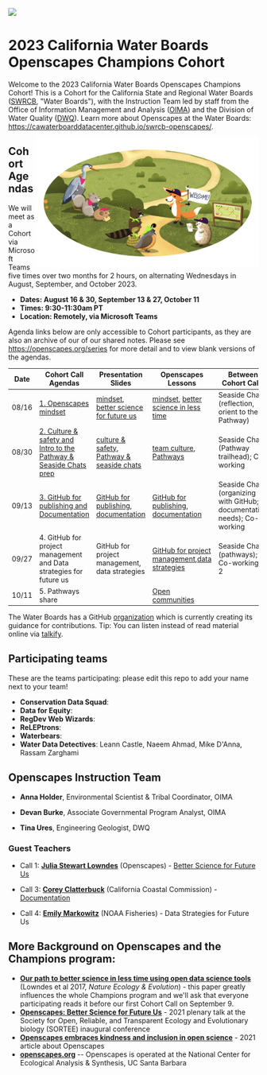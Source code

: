 <a align="left" href="https://github.com/openscapes/2023-swrcb/"><img src="https://github.githubassets.com/images/modules/logos_page/GitHub-Mark.png" width="35px"/></a>

# 2023 California Water Boards Openscapes Champions Cohort

Welcome to the 2023 California Water Boards Openscapes Champions Cohort! This is a Cohort for the California State and Regional Water Boards ([SWRCB](https://www.waterboards.ca.gov/), "Water Boards"), with the Instruction Team led by staff from the Office of Information Management and Analysis ([OIMA](https://www.waterboards.ca.gov/resources/oima/)) and the Division of Water Quality ([DWQ](https://www.waterboards.ca.gov/water_issues/programs/water_quality/)). Learn more about Openscapes at the Water Boards: <https://cawaterboarddatacenter.github.io/swrcb-openscapes/>.

<img src="horst-champions-trailhead.png" align="right" width="450"/>

## Cohort Agendas

We will meet as a Cohort via Microsoft Teams five times over two months for 2 hours, on alternating Wednesdays in August, September, and October 2023.

-   **Dates: August 16 & 30, September 13 & 27, October 11**
-   **Times: 9:30-11:30am PT**
-   **Location: Remotely, via Microsoft Teams**

Agenda links below are only accessible to Cohort participants, as they are also an archive of our of our shared notes. Please see <https://openscapes.org/series> for more detail and to view blank versions of the agendas.

| Date  | Cohort Call Agendas                                                                                                                                                                                                                                                                                                                                        | Presentation Slides                                                                                                                                                                                                                                       | Openscapes Lessons                                                                                                                                                                                   | Between Cohort Calls                                                   |
|--------------|--------------|--------------|--------------|-----------------|
| 08/16 | [1. Openscapes mindset](https://cawaterboards-my.sharepoint.com/:w:/r/personal/anna_holder_waterboards_ca_gov/Documents/Documents/01_OIMA/Openscapes/2023%20SWRCB/Meeting%20Materials%20%5B2023-swrcb%5D/Week%201_CallAgenda%20%5B2023-SWRCB%5D.docx?d=wa82746ba0f3140c8846b2d70ae031c1c&csf=1&web=1&e=27JZ8V)                                             | [mindset](https://docs.google.com/presentation/d/1waFqohlAOZD7CjhZqtQtXsZYQIufn0ElwrnpEEdfyEY/edit?usp=sharing), [better science for future us](https://docs.google.com/presentation/d/1R8BUegaYBw9vak0rq5GKvjwJiE6efAFWYbmYbdVfC_Y/edit?usp=sharing)     | [mindset](https://openscapes.github.io/series/core-lessons/mindset.html), [better science in less time](https://openscapes.github.io/series/core-lessons/better-science.html)                        | Seaside Chat (reflection, orient to the Pathway)                       |
| 08/30 | [2. Culture & safety and Intro to the Pathway & Seaside Chats prep](https://cawaterboards-my.sharepoint.com/:w:/r/personal/anna_holder_waterboards_ca_gov/Documents/Documents/01_OIMA/Openscapes/2023%20SWRCB/Meeting%20Materials%20%5B2023-swrcb%5D/Week%202_CallAgenda%20%5B2023-SWRCB%5D.docx?d=w1868f4f066c64aa1802ce4e67ebd5e1b&csf=1&web=1&e=qTeWT5) | [culture & safety](https://docs.google.com/presentation/d/1UueOfccgcJWsNmm1Dsc5MEc2H2Lu3hwnyWYlYdLiazQ/edit?usp=sharing), [Pathway & seaside chats](https://docs.google.com/presentation/d/1qqB-zMDAKPZedjl6Pywa6xMTXz11K6A3pqw_zKvvNwg/edit?usp=sharing) | [team culture](https://openscapes.github.io/series/core-lessons/team-culture.html), [Pathways](https://openscapes.github.io/series/core-lessons/pathways.html)                                       | Seaside Chat (Pathway trailhead); Co-working                           |
| 09/13 | [3. GitHub for publishing and Documentation](https://cawaterboards-my.sharepoint.com/:w:/r/personal/anna_holder_waterboards_ca_gov/Documents/Documents/01_OIMA/Openscapes/2023%20SWRCB/Meeting%20Materials%20%5B2023-swrcb%5D/Week%203_CallAgenda%20%5B2023-SWRCB%5D.docx?d=w69448e7c5a39423e8b53b044e8a0c77d&csf=1&web=1&e=6XxQ2d)                        | [GitHub for publishing](https://docs.google.com/presentation/d/1uY5JbFfuhfvq9nenMlKu0HIUdxNAnOCrgeOnCMHatFc/edit?usp=sharing), [documentation](https://docs.google.com/presentation/d/1CSet5VUaXMF48dLPlT3n1OpJ4Iat0LAIKEdTGqIqaDk/edit?usp=sharing)      | [GitHub for publishing](https://openscapes.github.io/series/core-lessons/github/github-pub.html), [documentation](https://openscapes.github.io/series/additional-lessons/documentation.html)         | Seaside Chat (organizing with GitHub; documentation needs); Co-working |
| 09/27 | 4\. GitHub for project management and Data strategies for future us                                                                                                                                                                                                                                                                                        | GitHub for project management, data strategies                                                                                                                                                                                                            | [GitHub for project management](https://openscapes.github.io/series/core-lessons/github/github-issues.html),[data strategies](https://openscapes.github.io/series/core-lessons/data-strategies.html) | Seaside Chat (pathways); Co-working X 2                                |
| 10/11 | 5\. Pathways share                                                                                                                                                                                                                                                                                                                                         |                                                                                                                                                                                                                                                           | [Open communities](https://openscapes.github.io/series/core-lessons/communities.html)                                                                                                                |                                                                        |

The Water Boards has a GitHub [organization](https://github.com/CAWaterBoardDataCenter) which is currently creating its guidance for contributions. Tip: You can listen instead of read material online via [talkify](https://talkify.net/web-reader-read-any-website-aloud).

## Participating teams

These are the teams participating: please edit this repo to add your name next to your team!

-   **Conservation Data Squad**:
-   **Data for Equity**:
-   **RegDev Web Wizards**:
-   **ReLEPtrons**:
-   **Waterbears**:
-   **Water Data Detectives**: Leann Castle, Naeem Ahmad, Mike D'Anna, Rassam Zarghami

## Openscapes Instruction Team

-   **Anna Holder**, Environmental Scientist & Tribal Coordinator, OIMA

-   **Devan Burke**, Associate Governmental Program Analyst, OIMA

-   **Tina Ures**, Engineering Geologist, DWQ

### Guest Teachers

-   Call 1: [**Julia Stewart Lowndes**](https://openscapes.org/team.html) (Openscapes) - [Better Science for Future Us](https://docs.google.com/presentation/d/1R8BUegaYBw9vak0rq5GKvjwJiE6efAFWYbmYbdVfC_Y/edit?usp=sharing)

-   Call 3: [**Corey Clatterbuck**](https://www.coreyclatterbuck.com/) (California Coastal Commission) - [Documentation](https://docs.google.com/presentation/d/1CSet5VUaXMF48dLPlT3n1OpJ4Iat0LAIKEdTGqIqaDk/edit?usp=sharing)

-   Call 4: [**Emily Markowitz**](https://www.fisheries.noaa.gov/contact/emily-markowitz) (NOAA Fisheries) - Data Strategies for Future Us

## More Background on Openscapes and the Champions program:

-   [**Our path to better science in less time using open data science tools**](https://www.nature.com/articles/s41559-017-0160) (Lowndes et al 2017, *Nature Ecology & Evolution*) - this paper greatly influences the whole Champions program and we'll ask that everyone participating reads it before our first Cohort Call on September 9.
-   [**Openscapes: Better Science for Future Us**](https://docs.google.com/presentation/d/1HGw4P095-lblHiGQHXYidHiVysjrPxuojxTxKtE13vk/edit#slide=id.ge2b7c2f974_0_2017) - 2021 plenary talk at the Society for Open, Reliable, and Transparent Ecology and Evolutionary biology (SORTEE) inaugural conference
-   [**Openscapes embraces kindness and inclusion in open science**](https://sparcopen.org/impact-story/openscapes-embraces-kindness-and-inclusion-of-open-science/) - 2021 article about Openscapes
-   [**openscapes.org**](https://openscapes.org/) -- Openscapes is operated at the National Center for Ecological Analysis & Synthesis, UC Santa Barbara
